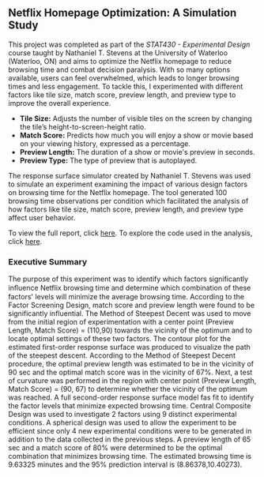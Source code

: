 ## Netflix Homepage Optimization: A Simulation Study

This project was completed as part of the *STAT430 - Experimental Design* course taught by Nathaniel T. Stevens at the University of Waterloo (Waterloo, ON) and aims to optimize the Netflix homepage to reduce browsing time and combat decision paralysis. With so many options available, users can feel overwhelmed, which leads to longer browsing times and less engagement. To tackle this, I experimented with different factors like tile size, match score, preview length, and preview type to improve the overall experience.

- **Tile Size:** Adjusts the number of visible tiles on the screen by changing the tile’s height-to-screen-height ratio.
- **Match Score:** Predicts how much you will enjoy a show or movie based on your viewing history, expressed as a percentage.
- **Preview Length:** The duration of a show or movie's preview in seconds.
- **Preview Type:** The type of preview that is autoplayed.

The response surface simulator created by Nathaniel T. Stevens was used to simulate an experiment examining the impact of various design factors on browsing time for the Netflix homepage. The tool generated 100 browsing time observations per condition which facilitated the analysis of how factors like tile size, match score, preview length, and preview type affect user behavior.

To view the full report, click [here]().
To explore the code used in the analysis, click [here]().


### Executive Summary

The purpose of this experiment was to identify which factors significantly inﬂuence Netflix browsing time and determine which combination of these factors' levels will minimize the average browsing time. According to the Factor Screening Design, match score and preview length were found to be significantly influential. The Method of Steepest Decent was used to move from the initial region of experimentation with a center point (Preview Length, Match Score) = (110,90) towards the vicinity of the optimum and to locate optimal settings of these two factors. The contour plot for the estimated first-order response surface was produced to visualize the path of the steepest descent. According to the Method of Steepest Decent procedure, the optimal preview length was estimated to be in the vicinity of 90 sec and the optimal match score was in the vicinity of 67%. Next, a test of curvature was performed in the region with center point (Preview Length, Match Score) = (90, 67) to determine whether the vicinity of the optimum was reached. A full second-order response surface model fas fit to identify the factor levels that minimize expected browsing time. Central Composite Design was used to investigate 2 factors using 9 distinct experimental conditions. A spherical design was used to allow the experiment to be efficient since only 4 new experimental conditions were to be generated in addition to the data collected in the previous steps. A preview length of 65 sec and a match score of 80% were determined to be the optimal combination that minimizes browsing time. The estimated browsing time is 9.63325 minutes and the 95% prediction interval is (8.86378,10.40273). 
